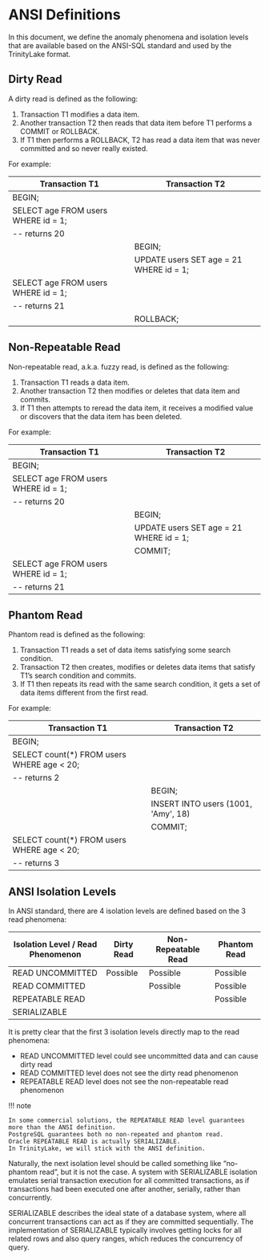 # ANSI Definitions

In this document, we define the anomaly phenomena and isolation levels that are 
available based on the ANSI-SQL standard and used by the TrinityLake format.

## Dirty Read

A dirty read is defined as the following:

1. Transaction T1 modifies a data item.
2. Another transaction T2 then reads that data item before T1 performs a COMMIT or ROLLBACK.
3. If T1 then performs a ROLLBACK, T2 has read a data item that was never committed and so never really existed.

For example:

| Transaction T1                      | Transaction T2                          |
|-------------------------------------|-----------------------------------------|
| BEGIN;                              |                                         |
| SELECT age FROM users WHERE id = 1; |                                         |
| -- returns 20                       |                                         |
|                                     | BEGIN;                                  |
|                                     | UPDATE users SET age = 21 WHERE id = 1; |
| SELECT age FROM users WHERE id = 1; |                                         |
| -- returns 21                       |                                         |
|                                     | ROLLBACK;                               |

## Non-Repeatable Read

Non-repeatable read, a.k.a. fuzzy read, is defined as the following:

1. Transaction T1 reads a data item.
2. Another transaction T2 then modifies or deletes that data item and commits.
3. If T1 then attempts to reread the data item, it receives a modified value or discovers that the data item has been deleted.

For example:

| Transaction T1                      | Transaction T2                          |
|-------------------------------------|-----------------------------------------|
| BEGIN;                              |                                         |
| SELECT age FROM users WHERE id = 1; |                                         |
| -- returns 20                       |                                         |
|                                     | BEGIN;                                  |
|                                     | UPDATE users SET age = 21 WHERE id = 1; |
|                                     | COMMIT;                                 |
| SELECT age FROM users WHERE id = 1; |                                         |
| -- returns 21                       |                                         |


## Phantom Read

Phantom read is defined as the following:

1. Transaction T1 reads a set of data items satisfying some search condition.
2. Transaction T2 then creates, modifies or deletes data items that satisfy T1’s search condition and commits.
3. If T1 then repeats its read with the same search condition, it gets a set of data items different from the first read.

For example:

| Transaction T1                             | Transaction T2                      |
|--------------------------------------------|-------------------------------------|
| BEGIN;                                     |                                     |
| SELECT count(*) FROM users WHERE age < 20; |                                     |
| -- returns 2                               |                                     |
|                                            | BEGIN;                              |
|                                            | INSERT INTO users (1001, 'Amy', 18) |
|                                            | COMMIT;                             |
| SELECT count(*) FROM users WHERE age < 20; |                                     |
| -- returns 3                               |                                     |

## ANSI Isolation Levels

In ANSI standard, there are 4 isolation levels are defined based on the 3 read phenomena:

| Isolation Level / Read Phenomenon | Dirty Read | Non-Repeatable Read | Phantom Read |
|-----------------------------------|------------|-------------------|--------------|
| READ UNCOMMITTED                  | Possible   | Possible          | Possible     |
| READ COMMITTED                    |            | Possible          | Possible     |
| REPEATABLE READ                   |            |                   | Possible     |
| SERIALIZABLE                      |            |                   |              |


It is pretty clear that the first 3 isolation levels directly map to the read phenomena:

- READ UNCOMMITTED level could see uncommitted data and can cause dirty read
- READ COMMITTED level does not see the dirty read phenomenon
- REPEATABLE READ level does not see the non-repeatable read phenomenon

!!! note

    In some commercial solutions, the REPEATABLE READ level guarantees more than the ANSI definition. 
    PostgreSQL guarantees both no non-repeated and phantom read. 
    Oracle REPEATABLE READ is actually SERIALIZABLE.
    In TrinityLake, we will stick with the ANSI definition.

Naturally, the next isolation level should be called something like “no-phantom read”, but it is not the case.
A system with SERIALIZABLE isolation emulates serial transaction execution for all committed transactions,
as if transactions had been executed one after another, serially, rather than concurrently.

SERIALIZABLE describes the ideal state of a database system,
where all concurrent transactions can act as if they are committed sequentially.
The implementation of SERIALIZABLE typically involves getting locks for all related rows and also query ranges,
which reduces the concurrency of query.